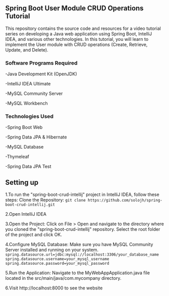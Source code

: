 ## Spring Boot User Module CRUD Operations Tutorial
This repository contains the source code and resources for a video tutorial series on developing a Java web application using Spring Boot, IntelliJ IDEA, and various other technologies. 
In this tutorial, you will learn to implement the User module with CRUD operations (Create, Retrieve, Update, and Delete).

### Software Programs Required
-Java Development Kit (OpenJDK)

-IntelliJ IDEA Ultimate

-MySQL Community Server

-MySQL Workbench

### Technologies Used
-Spring Boot Web

-Spring Data JPA & Hibernate

-MySQL Database

-Thymeleaf

-Spring Data JPA Test

## Setting up

1.To run the "spring-boot-crud-intellij" project in IntelliJ IDEA, follow these steps:
Clone the Repository: 
``git clone https://github.com/solojh/spring-boot-crud-intellij.git``

2.Open IntelliJ IDEA

3.Open the Project: Click on File > Open and navigate to the directory where you cloned the "spring-boot-crud-intellij" repository. Select the root folder of the project and click OK.

4.Configure MySQL Database: Make sure you have MySQL Community Server installed and running on your system. 
``spring.datasource.url=jdbc:mysql://localhost:3306/your_database_name``
``spring.datasource.username=your_mysql_username``
``spring.datasource.password=your_mysql_password``

5.Run the Application: Navigate to the MyWebAppApplication.java file located in the src/main/java/com.mycompany directory. 

6.Visit http://localhost:8000 to see the website

